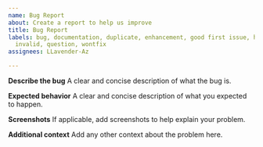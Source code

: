 ```yaml
---
name: Bug Report
about: Create a report to help us improve
title: Bug Report
labels: bug, documentation, duplicate, enhancement, good first issue, help wanted,
  invalid, question, wontfix
assignees: LLavender-Az

---
```


**Describe the bug**
A clear and concise description of what the bug is.

**Expected behavior**
A clear and concise description of what you expected to happen.

**Screenshots**
If applicable, add screenshots to help explain your problem.

**Additional context**
Add any other context about the problem here.
